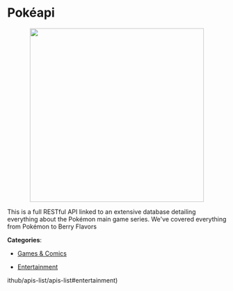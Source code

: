 # Pokéapi
<p align="center">
    <img width="400" src="https://raw.githubusercontent.com/apis-list/apis-list/apis/pokeapi/logo_256x256.png" />
</p>

This is a full RESTful API linked to an extensive database detailing everything about the Pokémon main game series.  We've covered everything from Pokémon to Berry Flavors



**Categories**:

- [Games & Comics](https://github.com/apis-list/apis-list#games-and-comics)

- [Entertainment](https://github.com/apis-list/apis-list#entertainment)



ithub/apis-list/apis-list#entertainment)



